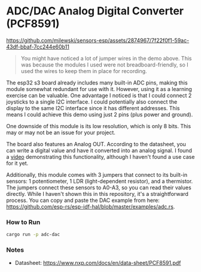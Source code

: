 # ADC/DAC Analog Digital Converter (PCF8591)

https://github.com/milewski/sensors-esp/assets/2874967/7f22f0f1-59ac-43df-bbaf-7cc244e60b11

> You might have noticed a lot of jumper wires in the demo above. This was because the modules I used were not
breadboard-friendly, so I used the wires to keep them in place for recording.

The esp32 s3 board already includes many built-in ADC pins, making this module somewhat redundant for use with it.
However, using it as a learning exercise can be valuable. One advantage I noticed is that I could connect 2 joysticks to
a single I2C interface. I could potentially also connect the display to the same I2C interface since it has different
addresses. This means I could achieve this demo using just 2 pins (plus power and ground).

One downside of this module is its low resolution, which is only 8 bits. This may or may not be an issue for your
project.

The board also features an Analog OUT. According to the datasheet, you can write a digital value and have it converted
into an analog signal. I found a [video](https://www.youtube.com/watch?v=VathrA8RGCU) demonstrating this functionality,
although I haven't found a use case for it yet.

Additionally, this module comes with 3 jumpers that connect to its built-in sensors: 1 potentiometer,
1 LDR (light-dependent resistor), and a thermistor. The jumpers connect these sensors to A0-A3, so you can read their
values directly. While I haven't shown this in this repository, it's a straightforward process. You can copy and paste
the DAC example from here: https://github.com/esp-rs/esp-idf-hal/blob/master/examples/adc.rs.

### How to Run

```bash
cargo run -p adc-dac
```

### Notes

- Datasheet: https://www.nxp.com/docs/en/data-sheet/PCF8591.pdf
